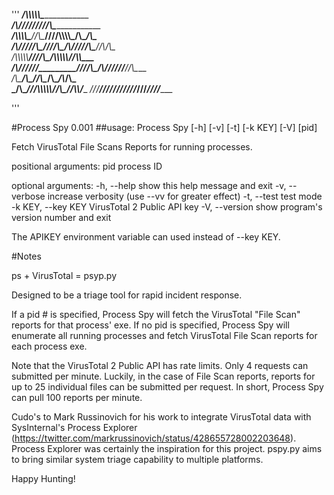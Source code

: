 '''
	___________________/\\\\\\\\\\\_______________________________        
	 _________________/\\\/////////\\\_____________________________       
	  ___/\\\\\\\\\___\//\\\______\///____/\\\\\\\\\_____/\\\__/\\\_      
	   __/\\\/////\\\___\////\\\__________/\\\/////\\\___\//\\\/\\\__     
	    _\/\\\\\\\\\\_______\////\\\______\/\\\\\\\\\\_____\//\\\\\___    
	     _\/\\\//////___________\////\\\___\/\\\//////_______\//\\\____   
	      _\/\\\__________/\\\______\//\\\__\/\\\__________/\\_/\\\_____  
	       _\/\\\_________\///\\\\\\\\\\\/___\/\\\_________\//\\\\/______ 
	        _\///____________\///////////_____\///___________\////________

'''


#Process Spy 0.001
##usage: Process Spy [-h] [-v] [-t] [-k KEY] [-V] [pid]

Fetch VirusTotal File Scans Reports for running processes.

positional arguments:
  pid                process ID

optional arguments:
  -h, --help         show this help message and exit
  -v, --verbose      increase verbosity (use --vv for greater effect)
  -t, --test         test mode
  -k KEY, --key KEY  VirusTotal 2 Public API key
  -V, --version      show program's version number and exit

The APIKEY environment variable can used instead of --key KEY.


#Notes

ps + VirusTotal = psyp.py

Designed to be a triage tool for rapid incident response.  

If a pid # is specified, Process Spy will fetch the VirusTotal "File Scan" reports for that process' exe.
If no pid is specified, Process Spy will enumerate all running processes and fetch VirusTotal File Scan reports for each process exe. 

Note that the VirusTotal 2 Public API has rate limits.  Only 4 requests can submitted per minute.  Luckily, in the case of File Scan reports, reports for up to 25 individual files can be submitted per request.  In short, Process Spy can pull 100 reports per minute.

Cudo's to Mark Russinovich for his work to integrate VirusTotal data with SysInternal's Process Explorer (https://twitter.com/markrussinovich/status/428655728002203648). Process Explorer was certainly the inspiration for this project.  pspy.py aims to bring similar system triage capability to multiple platforms.

Happy Hunting!